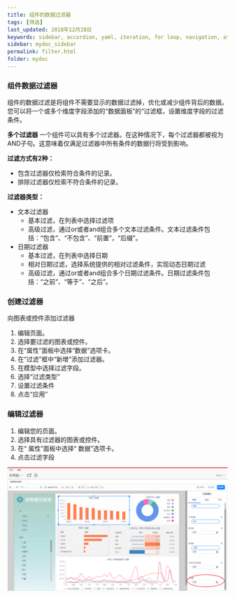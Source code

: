```yaml
---
title: 组件的数据过滤器
tags: [筛选]
last_updated: 2018年12月28日
keywords: sidebar, accordion, yaml, iteration, for loop, navigation, attributes, conditional filtering
sidebar: mydoc_sidebar
permalink: filter.html
folder: mydoc
---
```


### 组件数据过滤器

组件的数据过滤是将组件不需要显示的数据过滤掉，优化或减少组件背后的数据。
您可以将一个或多个维度字段添加的“数据面板”的“过滤框，设置维度字段的过滤条件。

**多个过滤器**
一个组件可以具有多个过滤器。在这种情况下，每个过滤器都被视为AND子句。这意味着仅满足过滤器中所有条件的数据行将受到影响。

**过滤方式有2种：**
- 包含过滤器仅检索符合条件的记录。
- 排除过滤器仅检索不符合条件的记录。

**过滤器类型：**
- 文本过滤器
	- 基本过滤，在列表中选择过滤项
	- 高级过滤，通过or或者and组合多个文本过滤条件。文本过滤条件包括：“包含”、“不包含”、“前置”，“后缀”。
- 日期过滤器
	- 基本过滤，在列表中选择日期
	- 相对日期过滤，选择系统提供的相对过滤条件，实现动态日期过滤
	- 高级过滤，通过or或者and组合多个日期过滤条件。日期过滤条件包括：“之前”、“等于”、“之后”。

### 创建过滤器
向图表或控件添加过滤器
1. 编辑页面。
2. 选择要过滤的图表或控件。
3. 在“属性”面板中选择“数据”选项卡。
4. 在“过滤”框中“新增”添加过滤器。
5. 在模型中选择过滤字段。
6. 选择“过滤类型”
7. 设置过滤条件
8. 点击“应用”

### 编辑过滤器
1. 编辑您的页面。
2. 选择具有过滤器的图表或控件。
3. 在“ 属性”面板中选择“ 数据”选项卡。
4. 点击过滤字段

![新增日期过滤类型](../../../images/5.png)
